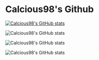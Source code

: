 # Calcious98's Github

[![Calcious98's GitHub stats](https://github-readme-stats.vercel.app/api?username=Calcious98)](https://github.com/Calcious98/github-readme-stats)

![Calcious98's GitHub stats](https://github-readme-stats.vercel.app/api?username=Calcious98&count_private=true)

![Calcious98's GitHub stats](https://github-readme-stats.vercel.app/api?username=Calcious98&show_icons=true)

![Calcious98's GitHub stats](https://github-readme-stats.vercel.app/api?username=Calcious98&show_icons=true&theme=radical)